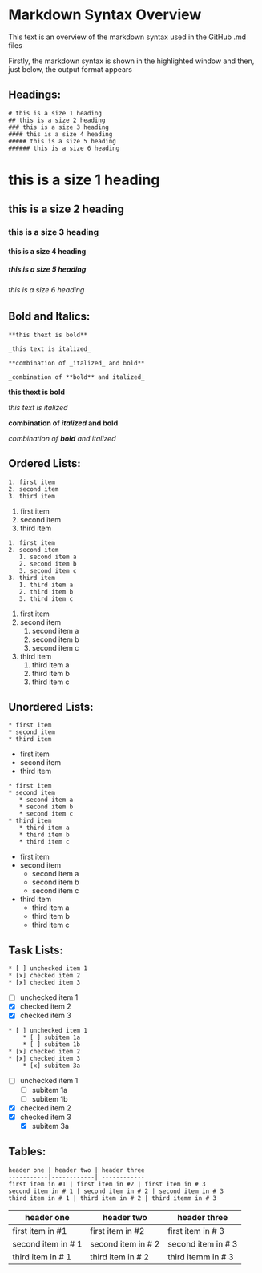 # Markdown Syntax Overview

This text is an overview of the markdown syntax used in the GitHub .md files

Firstly, the markdown syntax is shown in the highlighted window and then, just below, the output format appears

## Headings:

```
# this is a size 1 heading
## this is a size 2 heading
### this is a size 3 heading
#### this is a size 4 heading
##### this is a size 5 heading
###### this is a size 6 heading
```

# this is a size 1 heading
## this is a size 2 heading
### this is a size 3 heading
#### this is a size 4 heading
##### this is a size 5 heading
###### this is a size 6 heading

## Bold and Italics:
```
**this thext is bold**

_this text is italized_

**combination of _italized_ and bold**

_combination of **bold** and italized_

```
**this thext is bold**

_this text is italized_

**combination of _italized_ and bold**

_combination of **bold** and italized_

## Ordered Lists:
```
1. first item
2. second item
3. third item
```
1. first item
2. second item
3. third item
```
1. first item
2. second item
   1. second item a
   2. second item b
   3. second item c
3. third item
   1. third item a
   2. third item b
   3. third item c
```
1. first item
2. second item
   1. second item a
   2. second item b
   3. second item c
3. third item
   1. third item a
   2. third item b
   3. third item c

## Unordered Lists:

```
* first item
* second item
* third item
```
* first item
* second item
* third item
```
* first item
* second item
   * second item a
   * second item b
   * second item c
* third item
   * third item a
   * third item b
   * third item c
```
* first item
* second item
   * second item a
   * second item b
   * second item c
* third item
   * third item a
   * third item b
   * third item c

## Task Lists:

```
* [ ] unchecked item 1
* [x] checked item 2
* [x] checked item 3
```

* [ ] unchecked item 1
* [x] checked item 2
* [x] checked item 3

```
* [ ] unchecked item 1
    * [ ] subitem 1a
    * [ ] subitem 1b
* [x] checked item 2
* [x] checked item 3
    * [x] subitem 3a
```

* [ ] unchecked item 1
    * [ ] subitem 1a
    * [ ] subitem 1b
* [x] checked item 2
* [x] checked item 3
    * [x] subitem 3a

## Tables:
```
header one | header two | header three
-----------|------------| ------------
first item in #1 | first item in #2 | first item in # 3
second item in # 1 | second item in # 2 | second item in # 3
third item in # 1 | third item in # 2 | third itemm in # 3
```
header one | header two | header three
-----------|------------| ------------
first item in #1 | first item in #2 | first item in # 3
second item in # 1 | second item in # 2 | second item in # 3
third item in # 1 | third item in # 2 | third itemm in # 3
